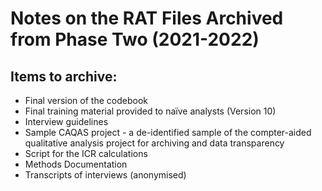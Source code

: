 # Notes on the RAT Files Archived from Phase Two (2021-2022)

## Items to archive:
- Final version of the codebook
- Final training material provided to naïve analysts (Version 10)
- Interview guidelines
-	Sample CAQAS project - a de-identified sample of the compter-aided qualitative analysis project for archiving and data transparency
- Script for the ICR calculations
-	Methods Documentation
- Transcripts of interviews (anonymised)

